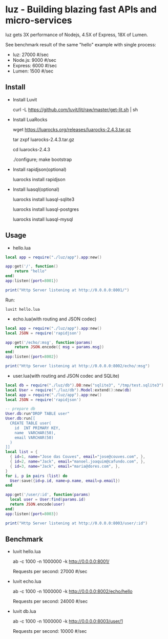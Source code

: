# luz - Building blazing fast APIs and micro-services
luz gets 3X performance of Nodejs, 4.5X of Express, 18X of Lumen.

See benchmark result of the same "hello" example with single process:
- luz: 27000 #/sec
- Node.js: 9000 #/sec
- Express: 6000 #/sec
- Lumen: 1500 #/sec

## Install
- Install Luvit

    curl -L https://github.com/luvit/lit/raw/master/get-lit.sh | sh

- Install LuaRocks

    wget https://luarocks.org/releases/luarocks-2.4.3.tar.gz

    tar zxpf luarocks-2.4.3.tar.gz

    cd luarocks-2.4.3

    ./configure; make bootstrap

- Install rapidjson(optional)

    luarocks install rapidjson

- Install luasql(optional)

    luarocks install luasql-sqlite3

    luarocks install luasql-postgres

    luarocks install luasql-mysql

## Usage
- hello.lua
```Lua
local app = require("./luz/app").app:new()

app:get('/', function()
	return "hello"
end)
app:listen({port=8001})

print("Http Server listening at http://0.0.0.0:8001/")
```
Run:

    luvit hello.lua

- echo.lua(with routing and JSON codec)
```Lua
local app = require("./luz/app").app:new()
local JSON = require('rapidjson')

app:get('/echo/:msg', function(params)
	return JSON.encode({ msg = params.msg})
end)
app:listen({port=8002})

print("Http Server listening at http://0.0.0.0:8002/echo/:msg")
```

- user.lua(with routing and JSON codec and SQLite)
```Lua
local db = require("./luz/db").DB:new("sqlite3", "/tmp/test.sqlite3")
local User = require("./luz/db").Model:extend():new(db)
local app = require("./luz/app").app:new()
local JSON = require('rapidjson')

-- prepare db
User.db:run"DROP TABLE user"
User.db:run[[
  CREATE TABLE user(
    id  INT PRIMARY KEY,
    name  VARCHAR(50),
    email VARCHAR(50)
  )
]]
local list = {
  { id=1, name="Jose das Couves", email="jose@couves.com", },
  { id=2, name="Jack", email="manoel.joaquim@cafundo.com", },
  { id=3, name="Jack", email="maria@dores.com", },
}
for i, p in pairs (list) do
  User:save({id=p.id, name=p.name, email=p.email})
end

app:get('/user/:id', function(params)
  local user = User:find(params.id)
  return JSON.encode(user)
end)
app:listen({port=8003})

print("Http Server listening at http://0.0.0.0:8003/user/:id")
```

## Benchmark
- luvit hello.lua

    ab -c 1000 -n 1000000 -k http://0.0.0.0:8001/

    Requests per second: 27000 #/sec

- luvit echo.lua

    ab -c 1000 -n 1000000 -k http://0.0.0.0:8002/echo/hello

    Requests per second: 24000 #/sec

- luvit db.lua

    ab -c 1000 -n 1000000 -k http://0.0.0.0:8003/user/1

    Requests per second: 10000 #/sec
